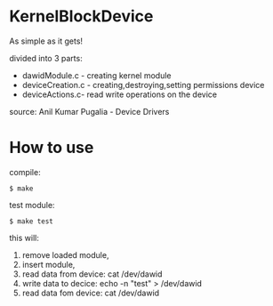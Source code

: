 # KernelBlockDevice
As simple as it gets!

divided into 3 parts:
* dawidModule.c - creating kernel module
* deviceCreation.c - creating,destroying,setting permissions device
* deviceActions.c- read write operations on the device

source: Anil Kumar Pugalia - Device Drivers

# How to use
compile:
```
$ make
```

test module:
```
$ make test
```
this will:
 1. remove loaded module,
 2. insert module, 
 3. read data from device: cat /dev/dawid
 4. write data to decice: echo -n "test" > /dev/dawid
 5. read data fom device: cat /dev/dawid
